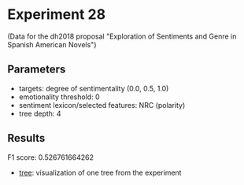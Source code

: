 Experiment 28
==============================================
(Data for the dh2018 proposal "Exploration of Sentiments and Genre in Spanish American Novels")

## Parameters

* targets: degree of sentimentality (0.0, 0.5, 1.0)
* emotionality threshold: 0
* sentiment lexicon/selected features: NRC (polarity)
* tree depth: 4

## Results

F1 score: 0.526761664262
* [tree](tree): visualization of one tree from the experiment